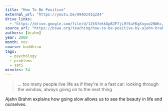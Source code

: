 ```yaml
---
title: "How To Be Positive"
external_url: "https://youtu.be/H94Dz4Iq2d4"
drive_links:
  - "https://drive.google.com/file/d/1JkSfekkUpBJF7jL9f5aYKgXnyuo20Wkc/view?usp=drivesdk"
source_url: "https://bswa.org/teaching/how-to-be-positive-by-ajahn-brahm-2/"
authors: [brahm]
year: 2008
month: nov
course: buddhism
tags:
  - psychology
  - problems
  - sati
minutes: 54
---
```


> … too many people live life as if they're in a fast car: looking through the window, always going on to the next thing

Ajahn Brahm explains how going slow allows us to see the beauty in life and ourselves. 
